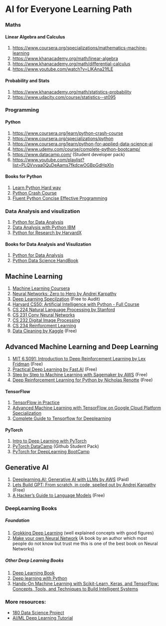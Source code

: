 # AI for Everyone Learning Path

### Maths
#### Linear Algebra and Calculus
1. https://www.coursera.org/specializations/mathematics-machine-learning 
2. https://www.khanacademy.org/math/linear-algebra
3. https://www.khanacademy.org/math/differential-calculus
4. https://www.youtube.com/watch?v=LlKAna21fLE

#### Probability and Stats
1. https://www.khanacademy.org/math/statistics-probability
2. https://www.udacity.com/course/statistics--st095

### Programming
#### Python
1. https://www.coursera.org/learn/python-crash-course
2. https://www.coursera.org/specializations/python
3. https://www.coursera.org/learn/python-for-applied-data-science-ai
4. https://www.udemy.com/course/complete-python-bootcamp/
5. https://www.datacamp.com/ (Student developer pack)
6. https://www.youtube.com/playlist?list=PLQVvvaa0QuDeAams7fkdcwOGBpGdHpXln
#### Books for Python
1. [Learn Python Hard way](https://www.amazon.com/Learn-Python-Hard-Way-Introduction/dp/0134692888)
2. [Python Crash Course](https://nostarch.com/pythoncrashcourse2e)
3. [Fluent Python Concise Effective Programming](https://www.amazon.com/Fluent-Python-Concise-Effective-Programming/dp/1491946008)

### Data Analysis and visulization 
1. [Python for Data Analysis](https://www.udemy.com/course/learning-python-for-data-analysis-and-visualization/)
2. [Data Analysis with Python IBM](https://www.coursera.org/learn/data-analysis-with-python)
3. [Python for Research by HarvardX](https://www.edx.org/course/using-python-for-research)
#### Books for Data Analysis and Visulization
1. [Python for Data Analysis](http://shop.oreilly.com/product/0636920023784.do)
2. [Python Data Science HandBook](https://www.amazon.com/Python-Data-Science-Handbook-Essential/dp/1491912057)

## Machine Learning
1. [Machine Learning Coursera](https://www.coursera.org/learn/machine-learning)
2. [Neural Networks: Zero to Hero by Andrej Karpathy](https://youtube.com/playlist?list=PLAqhIrjkxbuWI23v9cThsA9GvCAUhRvKZ&si=5X-s45twBPvCgbWD)
3. [Deep Learning Specilzation](https://www.coursera.org/specializations/deep-learning?) (Free to Audit)
4. [Harvard CS50: Artificial Intelligence with Python - Full Course](https://youtu.be/5NgNicANyqM?si=ww1D5-TgIKI5zKmb)
5. [CS 224 Natural Language Processing by Stanford](http://web.stanford.edu/class/cs224n/)
6. [CS 231 Conv Neural Networks](http://cs231n.stanford.edu/)
7. [CS 232 Digital Image Processing](https://web.stanford.edu/class/ee368/)
8. [CS 234 Reinforcment Learning](http://web.stanford.edu/class/cs234/index.html)
9. [Data Cleaning by Kaggle](https://www.kaggle.com/learn/data-cleaning) (Free)

## Advanced Machine Learning and Deep Learning

1. [MIT 6.S091: Introduction to Deep Reinforcement Learning by Lex Fridman](https://youtu.be/zR11FLZ-O9M?si=Dho6peaRSkHGlU4K) (Free)
2. [Practical Deep Learning by Fast.AI](https://course.fast.ai/) (Free)
3. [Step by Step to Machine Learning with Sagemaker by AWS](https://youtu.be/_FVYDU9-ftI?si=Wnh-oG9xzKe10kpx) (Free)
4. [Deep Reinforcement Learning for Python by Nicholas Renotte](https://youtu.be/cO5g5qLrLSo?si=Zl1HRJGobiRQNGMz) (Free)

#### TensorFlow
1. [TensorFlow in Practice](https://www.coursera.org/specializations/tensorflow-in-practice)
2. [Advanced Machine Learning with TensorFlow on Google Cloud Platform Specialization](https://www.coursera.org/specializations/advanced-machine-learning-tensorflow-gcp)
3. [Complete Guide to Tensorflow for Deeplearning](https://www.udemy.com/course/complete-guide-to-tensorflow-for-deep-learning-with-python/)
#### PyTorch
1. [Intro to Deep Learning with PyTorch](https://www.udacity.com/course/deep-learning-pytorch--ud188)
2. [PyTorch DataCamp](https://www.datacamp.com/courses/deep-learning-with-pytorch?tap_a=5644-dce66f&tap_s=463826-784532) (Github Student Pack)
3. [PyTorch for DeepLearning BootCamp](https://www.udemy.com/course/pytorch-for-deep-learning-with-python-bootcamp/) 

## Generative AI
1. [Deeplearning.AI: Generative AI with LLMs by AWS](https://www.coursera.org/learn/generative-ai-with-llms) (Paid)
2. [Lets Build GPT: From scratch, in code, spelled out by Andrej Karpathy](https://youtu.be/kCc8FmEb1nY?si=cnZCVmmnHU1mSgJV) (Free)
3. [A Hacker’s Guide to Language Models](https://youtu.be/jkrNMKz9pWU?si=zAjlZT4-SaajhA33) (Free)

### DeepLearning Books
##### Foundation
1) [Grokking Deep Learning](https://www.manning.com/books/grokking-deep-learning) (well explained concepts with good figures)
2) [Make your own Neural Network](https://www.amazon.com/Make-Your-Own-Neural-Network-ebook/dp/B01EER4Z4G) (A book by an author which most people do not know but trust me this is one of the best book on Neural Networks)
##### Other Deep Learning Books
1) [Deep Learning Book](https://www.deeplearningbook.org/)
2) [Deep learning with Python](https://www.manning.com/books/deep-learning-with-python)
3) [Hands-On Machine Learning with Scikit-Learn, Keras, and TensorFlow: Concepts, Tools, and Techniques to Build Intelligent Systems](https://www.amazon.com/Hands-Machine-Learning-Scikit-Learn-TensorFlow/dp/1492032646)


### More resources:
* [180 Data Science Project](https://medium.com/coders-camp/180-data-science-and-machine-learning-projects-with-python-6191bc7b9db9)
* [AI/ML Deep Learning Tutorial](https://github.com/TarrySingh/Artificial-Intelligence-Deep-Learning-Machine-Learning-Tutorials/tree/master)